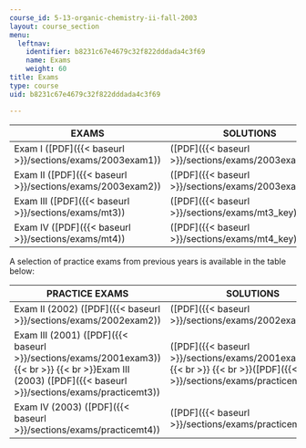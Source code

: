```yaml
---
course_id: 5-13-organic-chemistry-ii-fall-2003
layout: course_section
menu:
  leftnav:
    identifier: b8231c67e4679c32f822dddada4c3f69
    name: Exams
    weight: 60
title: Exams
type: course
uid: b8231c67e4679c32f822dddada4c3f69

---
```


| EXAMS | SOLUTIONS |
| --- | --- |
| Exam I ([PDF]({{< baseurl >}}/sections/exams/2003exam1)) | ([PDF]({{< baseurl >}}/sections/exams/2003exam1sol)) |
| Exam II ([PDF]({{< baseurl >}}/sections/exams/2003exam2)) | ([PDF]({{< baseurl >}}/sections/exams/2003exam2sol)) |
| Exam III ([PDF]({{< baseurl >}}/sections/exams/mt3)) | ([PDF]({{< baseurl >}}/sections/exams/mt3_key)) |
| Exam IV ([PDF]({{< baseurl >}}/sections/exams/mt4)) | ([PDF]({{< baseurl >}}/sections/exams/mt4_key)) 

A selection of practice exams from previous years is available in the table below:

| PRACTICE EXAMS | SOLUTIONS |
| --- | --- |
| Exam II (2002) ([PDF]({{< baseurl >}}/sections/exams/2002exam2)) | ([PDF]({{< baseurl >}}/sections/exams/2002exam2sol)) |
| Exam III (2001) ([PDF]({{< baseurl >}}/sections/exams/2001exam3))  {{< br >}}  {{< br >}}Exam III (2003) ([PDF]({{< baseurl >}}/sections/exams/practicemt3)) | ([PDF]({{< baseurl >}}/sections/exams/2001exam3sol))  {{< br >}}  {{< br >}}([PDF]({{< baseurl >}}/sections/exams/practicemt3_key)) |
| Exam IV (2003) ([PDF]({{< baseurl >}}/sections/exams/practicemt4)) | ([PDF]({{< baseurl >}}/sections/exams/practicemt4_key))
